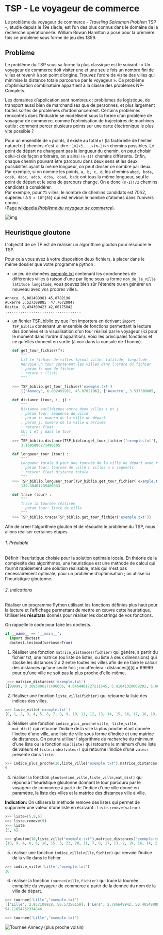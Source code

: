 # TSP - Le voyageur de commerce 

Le problème du voyageur de commerce - _Traveling Salesman Problem_
TSP -, étudié depuis le 19e siècle, est l’un des plus connus dans le domaine de la recherche opérationnelle. William Rowan Hamilton a posé pour la première fois ce problème sous forme de jeu dès 1859.

## Problème

Le problème du TSP sous sa forme la plus classique est le suivant : « Un voyageur de commerce doit visiter une et une seule fois un nombre fini de villes et revenir à son point d’origine. Trouvez l’ordre de visite des villes qui minimise la distance totale parcourue par le voyageur ». Ce problème d’optimisation combinatoire appartient à la classe des problèmes NP-Complets.

Les domaines d’application sont nombreux : problèmes de logistique, de transport aussi bien de marchandises que de personnes, et plus largement toutes sortes de problèmes d’ordonnancement. Certains problèmes rencontrés dans l’industrie se modélisent sous la forme d’un problème de voyageur de commerce, comme l’optimisation de trajectoires de machines outils : comment percer plusieurs points sur une carte électronique le plus vite possible ?

Pour un ensemble de `n` points, il existe au total `n!` (la factorielle de l'entier naturel n ) chemins c'est-à-dire : `1×2×3....×(n-1)×n` chemins possibles. Le point de départ ne changeant pas la longueur du chemin,
on peut choisir celui-ci de façon arbitraire, on a ainsi `(n-1)!`
chemins différents. Enfin, chaque chemin pouvant être parcouru dans
deux sens et les deux possibilités ayant la même longueur, on peut
diviser ce nombre par deux. Par exemple, si on nomme les points, `a, b, c, d`, les chemins `abcd, bcda, cdab, dabc, adcb, dcba, cbad, badc` ont tous la même longueur, seul le point de départ et le sens
de parcours change. On a donc `(n-1)!/2` chemins candidats à considérer. \
Par exemple, pour `71` villes, le nombre de chemins candidats est 70!/2, supérieur à `5 × 10^{80}` qui est environ le nombre d'atomes dans l'univers connu. \
([Page wikipedia _Problème du voyageur de commerce_](https://fr.wikipedia.org/wiki/Problème_du_voyageur_de_commerce)).

![img ](assets/car54.jpg)

## Heuristique gloutone

L'objectif de ce TP est de réaliser un algorithme glouton pour résoudre le TSP. 

Pour cela vous avez à votre disposition deux fichiers, à placer dans le même dossier que votre programme python  :

- un jeu de données [exemple.txt](assets/exemple.txt)  contenant les
  coordonnées de différentes villes à raison d'une par ligne sous la
  forme `nom_de_la_ville latitude longitude`, vous pouvez bien sûr
  l'étendre ou en générer un nouveau avec vos propres villes. 

```txt
Annecy	6,082499981	45,8782196
Auxerre	3,537309885	 47,76720047
Bastia	9,434300423	42,66175842
...................................
```

- un fichier [TSP_biblio.py](assets/TSP_biblio.py) que l'on importera en écrivant `import TSP_biblio` contenant un ensemble de fonctions permettant la lecture des données et la visualisation d'un tour réalisé par le voyageur (ici pour le moment dans l'ordre d'apparition). Voici les principales fonctions et ce qu'elles donnent en sortie (à voir dans la console de Thonny).

    ```python
    def get_tour_fichier(f):
        """
        Lit le fichier de villes format ville, latitude, longitude
        Renvoie un tour contenant les villes dans l'ordre du fichier
        : param f: nom de fichier
        : return : (list)
        """

    >>> TSP_biblio.get_tour_fichier('exemple.txt')
        [['Annecy', 6.082499981, 45.8782196], ['Auxerre', 3.537309885, 47.76720047], ['Bastia', 9.434300423, 42.66175842], ['Bordeaux', -0.643329978, 44.80820084], ['Boulogne', 1.579570055, 50.70875168], ['Brest', -4.552110195, 48.36014938], ['Caen', -0.418989986, 49.14748001], ['Grenoble', 5.684440136, 45.13940048], ['Le Havre', 0.037500001, 49.45898819], ['Lens', 2.786649942, 50.40549088], ['Lille', 2.957109928, 50.57350159], ['Lyon', 4.768929958, 45.70447922], ['Paris', 2.086790085, 48.65829086], ['Lyon', 4.768929958, 45.70447922], ['Marseille', 5.290060043, 43.1927681], ['Metz', 6.11729002, 49.0734787], ['Nantes', -1.650889993, 47.16867065], ['Nancy', 6.134119987, 48.66695023], ['Nice', 7.19904995, 43.6578598], ['Rennes', -1.759150028, 48.05683136], ['Strasbourg', 7.687339783, 48.49562836], ['Saint-Etienne', 4.355700016, 45.39992905], ['Sedan', 4.896070004, 49.68407059], ['Toulouse', 1.356109977, 43.5388298]]

    ```

    ```python
    def distance (tour, i, j) :
        """
        Distance euclidienne entre deux villes i et j
        : param tour: sequence de ville
        : param i: numero de la ville de départ
        : param j: numero de la ville d arrivee
        : return: float
        CU: i et j dans le tour
        """
    >>> TSP_biblio.distance(TSP_biblio.get_tour_fichier('exemple.txt'),0,1)
        3.1695806271496605
    ```

    ```python
    def longueur_tour (tour) :
        """
        Longueur totale d pour une tournée de la ville de départ avec retour à la ville de départ
        : param tour: tournee de ville n villes = n segments
        : return: float distance totale
        """
    >>> TSP_biblio.longueur_tour(TSP_biblio.get_tour_fichier('exemple.txt'))
        139.30461439466833
    ```

    ```python
    def trace (tour) :
        """
        Trace la tournée réalisée
        : param tour: liste de ville
        """
	>>> TSP_biblio.trace(TSP_biblio.get_tour_fichier('exemple.txt'))
    ```
    
Afin de créer l'algorithme glouton et de résoudre le problème du TSP, nous allons réaliser certaines étapes.

###### 1. Préalable
Définir l'heuristique choisie pour la solution optimale locale. En théorie de la complexité des algorithmes, une heuristique est une méthode de calcul qui fournit rapidement une solution réalisable, mais qui n'est pas nécessairement optimale, pour un problème d'optimisation ; on utilise ici l'heuristique gloutonne.
###### 2. Indications

Réaliser un programme Python utilisant les fonctions définies plus haut pour la lecture et l'affichage permettant de mettre en œuvre cette heuristique. Utiliser les **résultats** donnés pour réaliser les docstrings de vos fonctions.

On rappelle le code pour faire les doctests.

```Python
if __name__ == '__main__':
  import doctest
  doctest.testmod(verbose=True)
```

   1. Réaliser une fonction `matrice_distances(fichier)` qui génère, à partir du fichier txt, une matrice (ou liste de listes, ou liste à deux dimensions) qui stocke les distances 2 à 2 entre toutes les villes afin de ne faire le calcul des distances qu'une seule fois ; on affectera : distances[i][i] = 99999 pour qu'une ville ne soit pas la plus proche d'elle-même.

```Python
 >>> matrice_distances('exemple.txt')
[[99999, 3.1695806271496605, 4.6454481727211645, 6.81041326089202, 6.60381844801744, 10.920389600574405, 7.277185954707701, 0.8392290106276126, 7.025946801202709, 5.599893992058166, 5.640366650228484, 1.3250101603258606, 4.867699023529528, 1.3250101603258606, 2.7999305016713696, 3.1954484916747505, 7.840317876362528, 2.789208337811935, 2.4852930359879015, 8.138662301905638, 3.070234422158692, 1.7918147140101586, 3.986491922531409, 5.27366164123706], [3.1695806271496605, 99999, 7.800002303279771, 5.121857912363911, 3.533478281102191, 8.111122341610772, 4.190164707719404, 3.3934497347394617, 3.887263164964123, 2.7430032150040855, 2.86565140347113, 2.4024377118706055, 1.70236593402899, 2.4024377118706055, 4.898730919745727, 2.891826466295404, 5.222610067725566, 2.748267151582849, 5.504091300636488, 5.304373069690532, 4.21347307398822, 2.504742777705332, 2.3495999910482004, 4.757809533974162], [4.6454481727211645, 7.800002303279771, 99999, 10.303681359666305, 11.245038447264948, 15.10269318725349, 11.796267054754379, 4.494459071957467, 11.597507952878225, 10.205716502509622, 10.224953628088493, 5.5699040783883325, 9.48389737771288, 5.5699040783883325, 4.178121540534244, 7.218913696850348, 11.966357190385963, 6.852263829206244, 2.4471539870397665, 12.425785489332752, 6.089820190657916, 5.769727939251135, 8.361124538533499, 8.12566397825192], [6.81041326089202, 5.121857912363911, 10.303681359666305, 99999, 6.3053774488238306, 5.2815623839559755, 4.345074469696289, 6.336431789040872, 4.7003566285150296, 6.564633884954016, 6.7971950284413545, 5.485970520271336, 4.719825073082555, 5.485970520271336, 6.149369079732186, 7.993658610446392, 2.566514154986927, 7.798959859039144, 7.926298470497157, 3.434916977083648, 9.11027883119354, 5.033929196504599, 7.37963806561993, 2.368346041194376], [6.60381844801744, 3.533478281102191, 11.245038447264948, 6.3053774488238306, 99999, 6.56608219959249, 2.536101627503618, 6.91864373781671, 1.9849153212115982, 1.2445918874942783, 1.3841635338896425, 5.934202511271298, 2.112264598289775, 5.934202511271298, 8.381989329859458, 4.823382651197982, 4.792498911913283, 4.991280220975709, 9.016298053733538, 4.263769831528953, 6.496365590066573, 5.990867656455282, 3.4711875846632942, 7.1734032489302075], [10.920389600574405, 8.111122341610772, 15.10269318725349, 5.2815623839559755, 6.56608219959249, 99999, 4.207442475302592, 10.731271413767683, 4.719318645905292, 7.618452743178401, 7.828621517303031, 9.691974697271588, 6.645591416110432, 9.691974697271588, 11.116210878112534, 10.69321933126847, 3.1363514191709028, 10.690633389292163, 12.65706490651024, 2.809382194665829, 12.240199766261416, 9.386798557407165, 9.540486174355243, 7.625758197931474], [7.277185954707701, 4.190164707719404, 11.796267054754379, 4.345074469696289, 2.536101627503618, 4.207442475302592, 99999, 7.301819004394862, 0.5526485813228608, 3.443649038015634, 3.6649131198346976, 6.226457081301819, 2.5530843677204422, 6.226457081301819, 8.249354287744026, 6.536698900111362, 2.3309363162622456, 6.57070461881364, 9.389912806652221, 1.7278725114777065, 8.132496104971912, 6.069744872150371, 5.342077512339514, 5.882851099320435], [0.8392290106276126, 3.3934497347394617, 4.494459071957467, 6.336431789040872, 6.91864373781671, 10.731271413767683, 7.301819004394862, 99999, 7.109625227299739, 6.01073174492214, 6.080113891792863, 1.075859130379802, 5.032462160405864, 1.075859130379802, 1.9861805760351048, 3.9578189022689263, 7.610847884714751, 3.5560960626957807, 2.1187273715983337, 7.9949007166552795, 3.90843607833645, 1.3540404138296087, 4.6125431026449055, 4.614788019723617], [7.025946801202709, 3.887263164964123, 11.597507952878225, 4.7003566285150296, 1.9849153212115982, 4.719318645905292, 0.5526485813228608, 7.109625227299739, 99999, 2.907523472008015, 3.125101957475388, 6.040096608814089, 2.200160462932159, 6.040096608814089, 8.176484648743285, 6.092000019863106, 2.845384895909683, 6.147853233753683, 9.216338116046195, 2.2790338090123536, 7.710260102767444, 5.926450242055826, 4.863780891532963, 6.065229396444464], [5.599893992058166, 2.7430032150040855, 10.205716502509622, 6.564633884954016, 1.2445918874942783, 7.618452743178401, 3.443649038015634, 6.01073174492214, 2.907523472008015, 99999, 0.23934119056657038, 5.101856984401749, 1.8821561384029926, 5.101856984401749, 7.63481709243383, 3.587118589738594, 5.492610115059784, 3.772012631722585, 8.062245284186066, 5.11668827545109, 5.259689702157473, 5.245718956317847, 2.2293721611233455, 7.014091457847479], [5.640366650228484, 2.86565140347113, 10.224953628088493, 6.7971950284413545, 1.3841635338896425, 7.828621517303031, 3.6649131198346976, 6.080113891792863, 3.125101957475388, 0.23934119056657038, 99999, 5.195196883725349, 2.1036845698504023, 5.195196883725349, 7.740664253763113, 3.498114761467536, 5.729444737661519, 3.705176244567192, 8.112962252952974, 5.345721375000514, 5.166491231104913, 5.359282327037262, 2.1332261202420457, 7.214555290253431], [1.3250101603258606, 2.4024377118…
``` 
 
   2. Réaliser une fonction `liste_ville(fichier)` qui retourne la liste des indices des villes.

```Python
>>> liste_ville('exemple.txt')
[0, 1, 2, 3, 4, 5, 6, 7, 8, 9, 10, 11, 12, 13, 14, 15, 16, 17, 18, 19, 20, 21, 22]
```

   3. Réaliser une fonction `indice_plus_proche(ville, liste_ville, mat_dist)` qui retourne l'indice de la ville la plus proche étant donnée l'indice d'une ville, une liste de ville sous forme d'indice et une matrice de distances. On pourra utiliser l'algorithme de recherche du minimum d'une liste ou la fonction `min(liste)` qui retourne le minimum d'une liste de valeurs et `liste.index(valeur)` qui retourne l'indice d'une `valeur` présente dans `liste`.

```Python
>>> indice_plus_proche(10,liste_ville("exemple.txt"),matrice_distances('exemple.txt'))
9
```

   4. réaliser la fonction `glouton(ind_ville,liste_ville,mat_dist)` qui répond à l'heuristique gloutonne donnant le tour parcouru par le voyageur de commerce à partir de l'indice d'une ville donné en paramètre, la liste des villes et la matrice des distances ville à ville. 

**Indication:** On utilisera la méthode remove des listes qui permet de supprimer une valeur d'une liste en écrivant : `liste.remove(valeur)`.

```Python
>>> liste=[5,9,6]
>>> liste.remove(9)
>>> liste
[5, 6]
```

```Python
>>> glouton(10,liste_ville("exemple.txt"),matrice_distances('exemple.txt'))
[10, 9, 4, 8, 6, 18, 15, 3, 22, 20, 11, 7, 0, 17, 13, 2, 19, 16, 14, 21, 1, 12, 5, 10]
```

   5. réaliser une fonction `indice_ville(ville,fichier)` qui renvoie l'indice de la ville dans le fichier.

```Python
>>> indice_ville('Lille',"exemple.txt")
10
```

   6. réaliser la fonction `tournee(ville,fichier)` qui trace la tournée complète du voyageur de commerce à partir de la donnée du nom de la ville de départ.

```Python
>>> tournee('Lille',"exemple.txt")
[['Lille', 2.957109928, 50.57350159], ['Lens', 2.786649942, 50.40549088], ['Boulogne', 1.579570055, 50.70875168], ['Le Havre', 0.037500001, 49.45898819], ['Caen', -0.418989986, 49.14748001], ['Rennes', -1.759150028, 48.05683136], ['Nantes', -1.650889993, 47.16867065], ['Bordeaux', -0.643329978, 44.80820084], ['Toulouse', 1.356109977, 43.5388298], ['Saint-Etienne', 4.355700016, 45.39992905], ['Lyon', 4.768929958, 45.70447922], ['Lyon', 4.768929958, 45.70447922], ['Grenoble', 5.684440136, 45.13940048], ['Annecy', 6.082499981, 45.8782196], ['Nice', 7.19904995, 43.6578598], ['Marseille', 5.290060043, 43.1927681], ['Bastia', 9.434300423, 42.66175842], ['Strasbourg', 7.687339783, 48.49562836], ['Nancy', 6.134119987, 48.66695023], ['Metz', 6.11729002, 49.0734787], ['Sedan', 4.896070004, 49.68407059], ['Auxerre', 3.537309885, 47.76720047], ['Paris', 2.086790085, 48.65829086], ['Brest', -4.552110195, 48.36014938], ['Lille', 2.957109928, 50.57350159]]
54.11654752334846
```

```Python
>>> tournee('Lille',"exemple.txt")
```
![Tournée Annecy (plus proche voisin)](assets/tournee_Lille.png)
